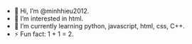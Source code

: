 - 👋 Hi, I’m @minhhieu2012.
- 👀 I’m interested in html.
- 🌱 I’m currently learning python, javascript, html, css, C++.
- ⚡ Fun fact: 1 + 1 = 2.
